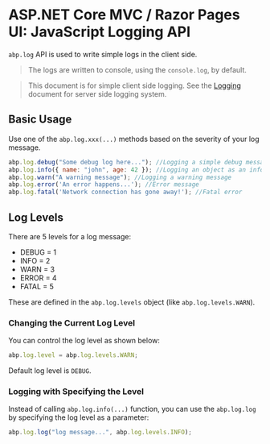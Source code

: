 # ASP.NET Core MVC / Razor Pages UI: JavaScript Logging API

`abp.log` API is used to write simple logs in the client side.

> The logs are written to console, using the `console.log`, by default.

> This document is for simple client side logging. See the [Logging](../../../Logging.md) document for server side logging system.

## Basic Usage

Use one of the `abp.log.xxx(...)` methods based on the severity of your log message.

````js
abp.log.debug("Some debug log here..."); //Logging a simple debug message
abp.log.info({ name: "john", age: 42 }); //Logging an object as an information log
abp.log.warn("A warning message"); //Logging a warning message
abp.log.error('An error happens...'); //Error message
abp.log.fatal('Network connection has gone away!'); //Fatal error
````

## Log Levels

There are 5 levels for a log message:

* DEBUG = 1
* INFO = 2
* WARN = 3
* ERROR = 4
* FATAL = 5

These are defined in the `abp.log.levels` object (like `abp.log.levels.WARN`).

### Changing the Current Log Level

You can control the log level as shown below:

````js
abp.log.level = abp.log.levels.WARN;
````

Default log level is `DEBUG`.

### Logging with Specifying the Level

Instead of calling `abp.log.info(...)` function, you can use the `abp.log.log` by specifying the log level as a parameter:

````js
abp.log.log("log message...", abp.log.levels.INFO);
````

